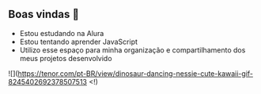 ## Boas vindas 🌱

- Estou estudando na Alura
- Estou tentando aprender JavaScript
- Utilizo esse espaço para minha organização e compartilhamento dos meus projetos desenvolvido

![](https://tenor.com/pt-BR/view/dinosaur-dancing-nessie-cute-kawaii-gif-8245402692378507513
<!)
<!--
**evelynsantos13/evelynsantos13** is a ✨ _special_ ✨ repository because its `README.md` (this file) appears on your GitHub profile.

Here are some ideas to get you started:

- 🔭 I’m currently working on ...
- 🌱 I’m currently learning ...
- 👯 I’m looking to collaborate on ...
- 🤔 I’m looking for help with ...
- 💬 Ask me about ...
- 📫 How to reach me: ...
- 😄 Pronouns: ...
- ⚡ Fun fact: ...
-->
